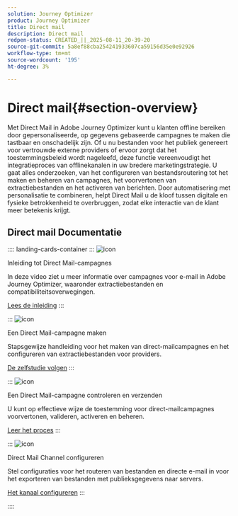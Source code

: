 ```yaml
---
solution: Journey Optimizer
product: Journey Optimizer
title: Direct mail
description: Direct mail
redpen-status: CREATED_||_2025-08-11_20-39-20
source-git-commit: 5a8ef88cba254241933607ca59156d35e0e92926
workflow-type: tm+mt
source-wordcount: '195'
ht-degree: 3%

---
```



# Direct mail{#section-overview}

Met Direct Mail in Adobe Journey Optimizer kunt u klanten offline bereiken door gepersonaliseerde, op gegevens gebaseerde campagnes te maken die tastbaar en onschadelijk zijn. Of u nu bestanden voor het publiek genereert voor vertrouwde externe providers of ervoor zorgt dat het toestemmingsbeleid wordt nageleefd, deze functie vereenvoudigt het integratieproces van offlinekanalen in uw bredere marketingstrategie. U gaat alles onderzoeken, van het configureren van bestandsroutering tot het maken en beheren van campagnes, het voorvertonen van extractiebestanden en het activeren van berichten. Door automatisering met personalisatie te combineren, helpt Direct Mail u de kloof tussen digitale en fysieke betrokkenheid te overbruggen, zodat elke interactie van de klant meer betekenis krijgt.

## Direct mail Documentatie

:::: landing-cards-container
:::
![icon]( https://cdn.experienceleague.adobe.com/icons/book.svg)

Inleiding tot Direct Mail-campagnes

In deze video ziet u meer informatie over campagnes voor e-mail in Adobe Journey Optimizer, waaronder extractiebestanden en compatibiliteitsoverwegingen.

[Lees de inleiding](../using/direct-mail/get-started-direct-mail.md)
:::

:::
![icon]( https://cdn.experienceleague.adobe.com/icons/circle-play.svg)

Een Direct Mail-campagne maken

Stapsgewijze handleiding voor het maken van direct-mailcampagnes en het configureren van extractiebestanden voor providers.

[De zelfstudie volgen](../using/direct-mail/create-direct-mail.md)
:::

:::
![icon]( https://cdn.experienceleague.adobe.com/icons/list-check.svg)

Een Direct Mail-campagne controleren en verzenden

U kunt op effectieve wijze de toestemming voor direct-mailcampagnes voorvertonen, valideren, activeren en beheren.

[Leer het proces](../using/direct-mail/test-send-direct-mail.md)
:::

:::
![icon]( https://cdn.experienceleague.adobe.com/icons/gear.svg)

Direct Mail Channel configureren

Stel configuraties voor het routeren van bestanden en directe e-mail in voor het exporteren van bestanden met publieksgegevens naar servers.

[Het kanaal configureren](../using/direct-mail/direct-mail-configuration.md)
:::

::::
